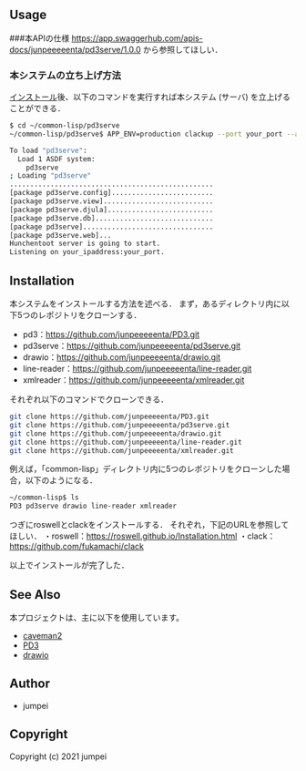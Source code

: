 ## Usage
###本APIの仕様 
https://app.swaggerhub.com/apis-docs/junpeeeeenta/pd3serve/1.0.0 から参照してほしい．

### 本システムの立ち上げ方法 
[インストール](##installation)後、以下のコマンドを実行すれば本システム (サーバ) を立上げることができる．
```sh
$ cd ~/common-lisp/pd3serve
~/common-lisp/pd3serve$ APP_ENV=production clackup --port your_port --address your_ipaddress app.lisp

To load "pd3serve":
  Load 1 ASDF system:
    pd3serve
; Loading "pd3serve"
..................................................
[package pd3serve.config].........................
[package pd3serve.view]...........................
[package pd3serve.djula]..........................
[package pd3serve.db].............................
[package pd3serve]................................
[package pd3serve.web]...
Hunchentoot server is going to start.
Listening on your_ipaddress:your_port.

```

## Installation
本システムをインストールする方法を述べる．
まず，あるディレクトリ内に以下5つのレポジトリをクローンする．
- pd3：https://github.com/junpeeeeenta/PD3.git
- pd3serve：https://github.com/junpeeeeenta/pd3serve.git
- drawio：https://github.com/junpeeeeenta/drawio.git
- line-reader：https://github.com/junpeeeeenta/line-reader.git
- xmlreader：https://github.com/junpeeeeenta/xmlreader.git

それぞれ以下のコマンドでクローンできる．
```sh
git clone https://github.com/junpeeeeenta/PD3.git
git clone https://github.com/junpeeeeenta/pd3serve.git
git clone https://github.com/junpeeeeenta/drawio.git
git clone https://github.com/junpeeeeenta/line-reader.git
git clone https://github.com/junpeeeeenta/xmlreader.git
```

例えば，「common-lisp」ディレクトリ内に5つのレポジトリをクローンした場合，以下のようになる．

```sh
~/common-lisp$ ls
PD3 pd3serve drawio line-reader xmlreader
```
つぎにroswellとclackをインストールする．
それぞれ，下記のURLを参照してほしい．
・roswell：https://roswell.github.io/Installation.html
・clack：https://github.com/fukamachi/clack

以上でインストールが完了した．


## See Also
本プロジェクトは、主に以下を使用しています。
- [caveman2](https://github.com/fukamachi/caveman)
- [PD3](https://github.com/DigitalTriplet/PD3)
- [drawio](https://github.com/jgraph/drawio)

## Author

* jumpei

## Copyright

Copyright (c) 2021 jumpei


